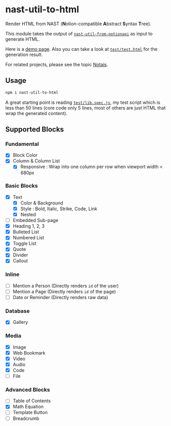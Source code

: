 # nast-util-to-html

Render HTML from NAST (**N**otion-compatible **A**bstract **S**yntax **T**ree).

This module takes the output of [`nast-util-from-notionapi`](https://github.com/dragonman225/nast-util-from-notionapi/) as input to generate HTML.

 Here is a [demo page](https://nota.netlify.com/test.html). Also you can take a look at [`test/test.html`](https://github.com/dragonman225/nast-util-to-html/blob/master/test/test.html) for the generation result.

For related projects, please see the topic [Notajs](https://github.com/topics/notajs).

## Usage

```bash
npm i nast-util-to-html
```

A great starting point is reading [`test/lib.spec.js`](https://github.com/dragonman225/nast-util-to-html/blob/master/test/lib.spec.js), my test script which is less than 50 lines (core code only 5 lines, most of others are just HTML that wrap the generated content).

## Supported Blocks

### Fundamental

- [x] Block Color
- [x] Column & Column List
  - [x] Responsive : Wrap into one column per row when viewport width < 680px

### Basic Blocks

- [x] Text
  - [x] Color & Background
  - [x] Style : Bold, Italic, Strike, Code, Link
  - [x] Nested
- [ ] Embedded Sub-page
- [x] Heading 1, 2, 3
- [x] Bulleted List
- [x] Numbered List
- [x] Toggle List
- [x] Quote
- [x] Divider
- [x] Callout
### Inline

- [ ] Mention a Person (Directly renders `id` of the user)
- [ ] Mention a Page (Directly renders `id` of the page)
- [ ] Date or Reminder (Directly renders raw data)

### Database

- [x] Gallery

### Media

- [x] Image
- [x] Web Bookmark
- [x] Video
- [x] Audio
- [x] Code
- [ ] File

### Advanced Blocks

- [ ] Table of Contents
- [x] Math Equation
- [ ] Template Button
- [ ] Breadcrumb
